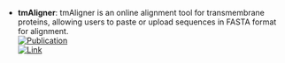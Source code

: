- **tmAligner**: tmAligner is an online alignment tool for transmembrane proteins, allowing users to paste or upload sequences in FASTA format for alignment.  
	[![Publication](https://img.shields.io/badge/Publication-Citations:2612-blue?style=for-the-badge&logo=bookstack)](https://doi.org/10.1093/nar/gki524)  
	[![Link](https://img.shields.io/badge/Link-offline-red?style=for-the-badge&logo=xamarin&logoColor=red)](http://skuastk.org/tmaligner/)  
